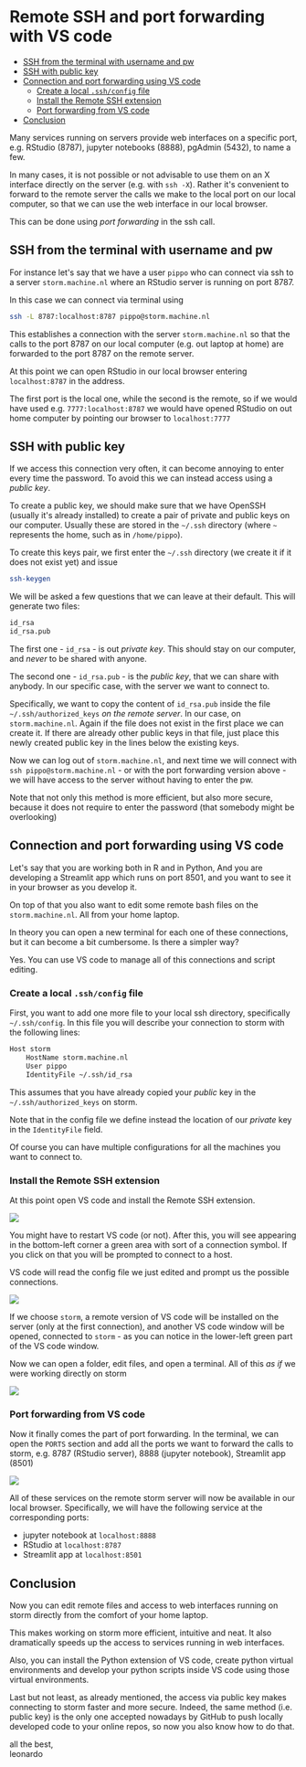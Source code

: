 # Remote SSH and port forwarding with VS code

* [SSH from the terminal with username and pw](#ssh-from-the-terminal-with-username-and-pw)
* [SSH with public key](#ssh-with-public-key)
* [Connection and port forwarding using VS code](#connection-and-port-forwarding-using-vs-code)
	+ [Create a local `.ssh/config` file](#create-a-local-sshconfig-file)
	+ [Install the Remote SSH extension](#install-the-remote-ssh-extension)
	+ [Port forwarding from VS code](#port-forwarding-from-vs-code)
* [Conclusion](#conclusion)


Many services running on servers provide web interfaces on a specific port, e.g. RStudio (8787), jupyter notebooks (8888), pgAdmin (5432), to name a few.

In many cases, it is not possible or not advisable to use them on an X interface directly on the server (e.g. with `ssh -X`). Rather it's convenient to forward to the remote server the calls we make to the local port on our local computer, so that we can use the web interface in our local browser.

This can be done using _port forwarding_ in the ssh call.

## SSH from the terminal with username and pw
For instance let's say that we have a user `pippo` who can connect via ssh to a server `storm.machine.nl` where an RStudio server is running on port 8787.

In this case we can connect via terminal using

```bash
ssh -L 8787:localhost:8787 pippo@storm.machine.nl
```

This establishes a connection with the server `storm.machine.nl` so that the calls to the port 8787 on our local computer (e.g. out laptop at home) are forwarded to the port 8787 on the remote server.

At this point we can open RStudio in our local browser entering `localhost:8787` in the address.

The first port is the local one, while the second is the remote, so if we would have used e.g. `7777:localhost:8787` we would have opened RStudio on out home computer by pointing our browser to `localhost:7777`

## SSH with public key
If we access this connection very often, it can become annoying to enter every time the password. To avoid this we can instead access using a _public key_.

To create a public key, we should make sure that we have OpenSSH (usually it's already installed) to create a pair of private and public keys on our computer. Usually these are stored in the `~/.ssh` directory (where `~` represents the home, such as in `/home/pippo`).

To create this keys pair, we first enter the `~/.ssh` directory (we create it if it does not exist yet) and issue

```bash
ssh-keygen
```

We will be asked a few questions that we can leave at their default. This will generate two files:

```bash
id_rsa
id_rsa.pub
```

The first one - `id_rsa` - is out _private key_. This should stay on our computer, and _never_ to be shared with anyone.

The second one - `id_rsa.pub` - is the _public key_, that we can share with anybody. In our specific case, with the server we want to connect to.

Specifically, we want to copy the content of `id_rsa.pub` inside the file `~/.ssh/authorized_keys` _on the remote server_. In our case, on `storm.machine.nl`. Again if the file does not exist in the first place we can create it. If there are already other public keys in that file, just place this newly created public key in the lines below the existing keys.

Now we can log out of `storm.machine.nl`, and next time we will connect with `ssh pippo@storm.machine.nl` - or with the port forwarding version above - we will have access to the server without having to enter the pw.

Note that not only this method is more efficient, but also more secure, because it does not require to enter the password (that somebody might be overlooking)


## Connection and port forwarding using VS code
Let's say that you are working both in R and in Python, And you are developing a Streamlit app which runs on port 8501, and you want to see it in your browser as you develop it.

On top of that you also want to edit some remote bash files on the `storm.machine.nl`. All from your home laptop.

In theory you can open a new terminal for each one of these connections, but it can become a bit cumbersome. Is there a simpler way?

Yes. You can use VS code to manage all of this connections and script editing.


### Create a local `.ssh/config` file
First, you want to add one more file to your local ssh directory, specifically `~/.ssh/config`. In this file you will describe your connection to storm with the following lines:

```bash
Host storm
	HostName storm.machine.nl
	User pippo
	IdentityFile ~/.ssh/id_rsa
```
This assumes that you have already copied your _public_ key in the `~/.ssh/authorized_keys` on storm.

Note that in the config file we define instead the location of our _private_ key in the `IdentityFile` field.

Of course you can have multiple configurations for all the machines you want to connect to.

### Install the Remote SSH extension
At this point open VS code and install the Remote SSH extension.

![](imgs/vscode_remote_ssh.png)

You might have to restart VS code (or not). After this, you will see appearing in the bottom-left corner a green area with sort of a connection symbol. If you click on that you will be prompted to connect to a host.

VS code will read the config file we just edited and prompt us the possible connections.

![](imgs/vscode_connect_to_host.png)

If we choose `storm`, a remote version of VS code will be installed on the server (only at the first connection), and another VS code window will be opened, connected to `storm` - as you can notice in the lower-left green part of the VS code window.

Now we can open a folder, edit files, and open a terminal. All of this _as if_ we were working directly on storm

![](imgs/storm_connection.png)

### Port forwarding from VS code
Now it finally comes the part of port forwarding. In the terminal, we can open the `PORTS` section and add all the ports we want to forward the calls to storm, e.g. 8787 (RStudio server), 8888 (jupyter notebook), Streamlit app (8501)

![](imgs/vscode_port_fwarding.png)

All of these services on the remote storm server will now be available in our local browser. Specifically, we will have the following service at the corresponding ports:

- jupyter notebook at `localhost:8888`
- RStudio at `localhost:8787`
- Streamlit app at `localhost:8501`


## Conclusion
Now you can edit remote files and access to web interfaces running on storm directly from the comfort of your home laptop.

This makes working on storm more efficient, intuitive and neat. It also dramatically speeds up the access to services running in web interfaces.

Also, you can install the Python extension of VS code, create python virtual environments and develop your python scripts inside VS code using those virtual environments.

Last but not least, as already mentioned, the access via public key makes connecting to storm faster and more secure. Indeed, the same method (i.e. public key) is the only one accepted nowadays by GitHub to push locally developed code to your online repos, so now you also know how to do that.

all the best,\
leonardo
